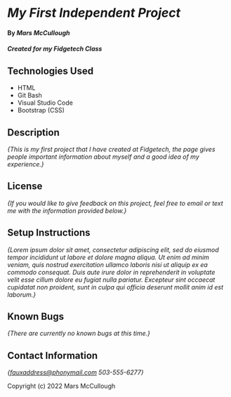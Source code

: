 # _My First Independent Project_

#### By _**Mars McCullough**_

#### _Created for my Fidgetech Class_

## Technologies Used

* HTML
* Git Bash
* Visual Studio Code
* Bootstrap (CSS)

## Description

_{This is my first project that I have created at Fidgetech, the page gives people important information about myself and a good idea of my experience.}_

## License

_{If you would like to give feedback on this project, feel free to email or text me with the information provided below.}_

## Setup Instructions

_{Lorem ipsum dolor sit amet, consectetur adipiscing elit, sed do eiusmod tempor incididunt ut labore et dolore magna aliqua. Ut enim ad minim veniam, quis nostrud exercitation ullamco laboris nisi ut aliquip ex ea commodo consequat. Duis aute irure dolor in reprehenderit in voluptate velit esse cillum dolore eu fugiat nulla pariatur. Excepteur sint occaecat cupidatat non proident, sunt in culpa qui officia deserunt mollit anim id est laborum.}_

## Known Bugs

_{There are currently no known bugs at this time.}_

## Contact Information

_{fauxaddress@phonymail.com
  503-555-6277}_

Copyright (c) 2022 Mars McCullough
